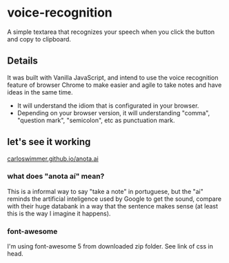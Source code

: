 # voice-recognition

A simple textarea that recognizes your speech when you click the button and copy to clipboard.

## Details

It was built with Vanilla JavaScript, and intend to use the voice recognition feature of browser Chrome to make easier and agile to take notes and have ideas in the same time. 
* It will understand the idiom that is configurated in your browser.
* Depending on your browser version, it will understanding "comma", "question mark", "semicolon", etc as punctuation mark. 

## let's see it working

[carloswimmer.github.io/anota.ai](https://carloswimmer.github.io/anota.ai/)

### what does "anota aí" mean?

This is a informal way to say "take a note" in portuguese, but the "ai" reminds the artificial inteligence used by Google to
get the sound, compare with their huge databank in a way that the sentence makes sense (at least this is the way I imagine it happens).

### font-awesome

I'm using font-awesome 5 from downloaded zip folder. See link of css in head.
